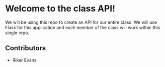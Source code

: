 # Welcome to the class API!

We will be using this repo to create an API for our entire class. We will use Flask for this application and each member of the class will work within this single repo.

## Contributors

* Riker Evans
